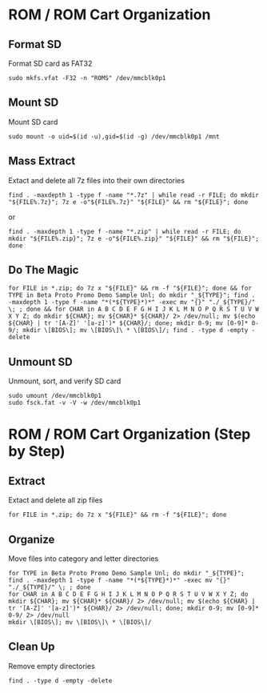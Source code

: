 # ROM / ROM Cart Organization

## Format SD
Format SD card as FAT32

	sudo mkfs.vfat -F32 -n "ROMS" /dev/mmcblk0p1

## Mount SD
Mount SD card

	sudo mount -o uid=$(id -u),gid=$(id -g) /dev/mmcblk0p1 /mnt

## Mass Extract
Extact and delete all 7z files into their own directories

	find . -maxdepth 1 -type f -name "*.7z" | while read -r FILE; do mkdir "${FILE%.7z}"; 7z e -o"${FILE%.7z}" "${FILE}" && rm "${FILE}"; done

or

	find . -maxdepth 1 -type f -name "*.zip" | while read -r FILE; do mkdir "${FILE%.zip}"; 7z e -o"${FILE%.zip}" "${FILE}" && rm "${FILE}"; done

## Do The Magic

	for FILE in *.zip; do 7z x "${FILE}" && rm -f "${FILE}"; done && for TYPE in Beta Proto Promo Demo Sample Unl; do mkdir "_${TYPE}"; find . -maxdepth 1 -type f -name "*(*${TYPE}*)*" -exec mv "{}" "./_${TYPE}/" \; ; done && for CHAR in A B C D E F G H I J K L M N O P Q R S T U V W X Y Z; do mkdir ${CHAR}; mv ${CHAR}* ${CHAR}/ 2> /dev/null; mv $(echo ${CHAR} | tr '[A-Z]' '[a-z]')* ${CHAR}/; done; mkdir 0-9; mv [0-9]* 0-9/; mkdir \[BIOS\]; mv \[BIOS\]\ * \[BIOS\]/; find . -type d -empty -delete

## Unmount SD
Unmount, sort, and verify SD card

	sudo umount /dev/mmcblk0p1
	sudo fsck.fat -v -V -w /dev/mmcblk0p1

# ROM / ROM Cart Organization (Step by Step)

## Extract
Extact and delete all zip files

	for FILE in *.zip; do 7z x "${FILE}" && rm -f "${FILE}"; done

## Organize
Move files into category and letter directories

	for TYPE in Beta Proto Promo Demo Sample Unl; do mkdir "_${TYPE}"; find . -maxdepth 1 -type f -name "*(*${TYPE}*)*" -exec mv "{}" "./_${TYPE}/" \; ; done
	for CHAR in A B C D E F G H I J K L M N O P Q R S T U V W X Y Z; do mkdir ${CHAR}; mv ${CHAR}* ${CHAR}/ 2> /dev/null; mv $(echo ${CHAR} | tr '[A-Z]' '[a-z]')* ${CHAR}/ 2> /dev/null; done; mkdir 0-9; mv [0-9]* 0-9/ 2> /dev/null
	mkdir \[BIOS\]; mv \[BIOS\]\ * \[BIOS\]/

## Clean Up
Remove empty directories

	find . -type d -empty -delete
